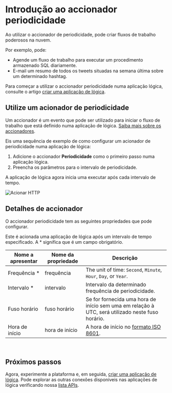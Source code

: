 <properties
    pageTitle="Adicionar o accionador periodicidade nas aplicações de lógica | Microsoft Azure"
    description="Descrição geral de accionador periodicidade e como utilizá-la com uma aplicação do Azure lógica."
    services=""
    documentationCenter=""
    authors="jeffhollan"
    manager="erikre"
    editor=""
    tags="connectors"/>

<tags
   ms.service="logic-apps"
   ms.devlang="na"
   ms.topic="article"
   ms.tgt_pltfrm="na"
   ms.workload="na"
   ms.date="07/18/2016"
   ms.author="jehollan"/>

# <a name="get-started-with-the-recurrence-trigger"></a>Introdução ao accionador periodicidade

Ao utilizar o accionador de periodicidade, pode criar fluxos de trabalho poderosos na nuvem.

Por exemplo, pode:

- Agende um fluxo de trabalho para executar um procedimento armazenado SQL diariamente.
- E-mail um resumo de todos os tweets situadas na semana última sobre um determinado hashtag.

Para começar a utilizar o accionador periodicidade numa aplicação lógica, consulte o artigo [criar uma aplicação de lógica](../app-service-logic/app-service-logic-create-a-logic-app.md).

## <a name="use-a-recurrence-trigger"></a>Utilize um acionador de periodicidade

Um accionador é um evento que pode ser utilizado para iniciar o fluxo de trabalho que está definido numa aplicação de lógica. [Saiba mais sobre os accionadores](connectors-overview.md).

Eis uma sequência de exemplo de como configurar um acionador de periodicidade numa aplicação de lógica:

1. Adicione o accionador **Periodicidade** como o primeiro passo numa aplicação lógica.
2. Preencha os parâmetros para o intervalo de periodicidade.

A aplicação de lógica agora inicia uma executar após cada intervalo de tempo.

![Acionar HTTP](./media/connectors-native-recurrence/using-trigger.png)

## <a name="trigger-details"></a>Detalhes de accionador

O accionador periodicidade tem as seguintes propriedades que pode configurar.

Este é acionada uma aplicação de lógica após um intervalo de tempo especificado.
A * significa que é um campo obrigatório.

|Nome a apresentar|Nome da propriedade|Descrição|
|---|---|---|
|Frequência *|frequência|The unit of time: `Second`, `Minute`, `Hour`, `Day`, or `Year`.|
|Intervalo *|intervalo|Intervalo da determinado frequência de periodicidade.|
|Fuso horário|fuso horário|Se for fornecida uma hora de início sem uma em relação à UTC, será utilizado neste fuso horário.|
|Hora de início|hora de início|A hora de início no [formato ISO 8601](https://en.wikipedia.org/wiki/ISO_8601#Combined_date_and_time_representations).|
<br>


## <a name="next-steps"></a>Próximos passos

Agora, experimente a plataforma e, em seguida, [criar uma aplicação de lógica](../app-service-logic/app-service-logic-create-a-logic-app.md). Pode explorar as outras conexões disponíveis nas aplicações de lógica verificando nossa [lista APIs](apis-list.md).
